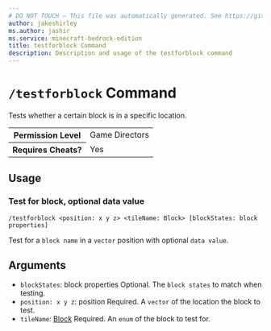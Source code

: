 ```yaml
---
# DO NOT TOUCH — This file was automatically generated. See https://github.com/mojang/minecraftapidocsgenerator to modify descriptions, examples, etc.
author: jakeshirley
ms.author: jashir
ms.service: minecraft-bedrock-edition
title: testforblock Command
description: Description and usage of the testforblock command
---
```

# `/testforblock` Command
Tests whether a certain block is in a specific location.

<table>
  <tr>
    <th>Permission Level</th>
    <td>Game Directors</td>
  </tr>
  <tr>
    <th>Requires Cheats?</th>
    <td>Yes</td>
  </tr>
</table>

## Usage
### Test for block, optional data value
`/testforblock <position: x y z> <tileName: Block> [blockStates: block properties]`

Test for a `block name` in a `vector` position with optional `data value`.

## Arguments
- `blockStates`: block properties
Optional. The `block states` to match when testing.
- `position: x y z`: position
Required. A `vector` of the location the block to test.
- `tileName`: [Block](../enums/Block.md)
Required. An `enum` of the block to test for.
